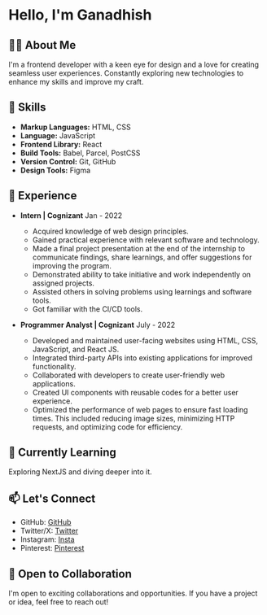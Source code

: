 # Hello, I'm Ganadhish

## 👨‍💻 About Me
I'm a frontend developer with a keen eye for design and a love for creating seamless user experiences. 
Constantly exploring new technologies to enhance my skills and improve my craft.

## 🚀 Skills
- **Markup Languages:** HTML, CSS
- **Language:** JavaScript
- **Frontend Library:** React
- **Build Tools:** Babel, Parcel, PostCSS
- **Version Control:** Git, GitHub
- **Design Tools:** Figma

## 💼 Experience
- **Intern | Cognizant**
   Jan - 2022
  - Acquired knowledge of web design principles.
  - Gained practical experience with relevant software and technology.
  - Made a final project presentation at the end of the internship to
    communicate findings, share learnings, and offer suggestions for
    improving the program.
  - Demonstrated ability to take initiative and work independently on assigned projects.
  - Assisted others in solving problems using learnings and software tools.
  - Got familiar with the CI/CD tools.

- **Programmer Analyst | Cognizant**
   July - 2022
  - Developed and maintained user-facing websites using HTML, CSS,
    JavaScript, and React JS.
  - Integrated third-party APIs into existing applications for improved functionality.
  - Collaborated with developers to create user-friendly web applications.
  - Created UI components with reusable codes for a better user experience.
  - Optimized the performance of web pages to ensure fast loading times.
    This included reducing image sizes, minimizing HTTP requests, and optimizing code for efficiency.
  
## 🌱 Currently Learning
Exploring NextJS and diving deeper into it.

## 📫 Let's Connect
- GitHub: [GitHub](https://github.com/Ganadhish7)
- Twitter/X: [Twitter](https://twitter.com/ganadhish_m)
- Instagram: [Insta](https://www.instagram.com/ganadhish.mardikar/)
- Pinterest: [Pinterest](https://in.pinterest.com/ganadhishmardikar7160/)

## 🤝 Open to Collaboration
I'm open to exciting collaborations and opportunities. If you have a project or idea, feel free to reach out!


